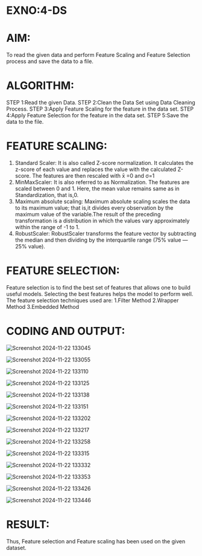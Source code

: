 # EXNO:4-DS
# AIM:
To read the given data and perform Feature Scaling and Feature Selection process and save the
data to a file.

# ALGORITHM:
STEP 1:Read the given Data.
STEP 2:Clean the Data Set using Data Cleaning Process.
STEP 3:Apply Feature Scaling for the feature in the data set.
STEP 4:Apply Feature Selection for the feature in the data set.
STEP 5:Save the data to the file.

# FEATURE SCALING:
1. Standard Scaler: It is also called Z-score normalization. It calculates the z-score of each value and replaces the value with the calculated Z-score. The features are then rescaled with x̄ =0 and σ=1
2. MinMaxScaler: It is also referred to as Normalization. The features are scaled between 0 and 1. Here, the mean value remains same as in Standardization, that is,0.
3. Maximum absolute scaling: Maximum absolute scaling scales the data to its maximum value; that is,it divides every observation by the maximum value of the variable.The result of the preceding transformation is a distribution in which the values vary approximately within the range of -1 to 1.
4. RobustScaler: RobustScaler transforms the feature vector by subtracting the median and then dividing by the interquartile range (75% value — 25% value).

# FEATURE SELECTION:
Feature selection is to find the best set of features that allows one to build useful models. Selecting the best features helps the model to perform well.
The feature selection techniques used are:
1.Filter Method
2.Wrapper Method
3.Embedded Method

# CODING AND OUTPUT:

![Screenshot 2024-11-22 133045](https://github.com/user-attachments/assets/c7f144da-9c7a-48a1-ae1e-a31ebc109375)

![Screenshot 2024-11-22 133055](https://github.com/user-attachments/assets/a4819ea0-a50c-43fd-afaf-27e09527b1a2)

![Screenshot 2024-11-22 133110](https://github.com/user-attachments/assets/59bea211-0a3a-4bcc-b212-f56dce82b572)

![Screenshot 2024-11-22 133125](https://github.com/user-attachments/assets/6b2d5f38-713e-4f82-8eb1-5c06c9c8fc2d)

![Screenshot 2024-11-22 133138](https://github.com/user-attachments/assets/fe1c4dac-2fac-4c99-a63a-5f4da1e0c892)

![Screenshot 2024-11-22 133151](https://github.com/user-attachments/assets/3d1e62b1-be8a-42dc-a702-ea8bc5c937d8)

![Screenshot 2024-11-22 133202](https://github.com/user-attachments/assets/885f4f0f-412b-4243-b85f-6a207cbec926)

![Screenshot 2024-11-22 133217](https://github.com/user-attachments/assets/f4ff404f-53dc-41da-aa61-c47d738a0a6c)

![Screenshot 2024-11-22 133258](https://github.com/user-attachments/assets/e003e034-180d-4f47-a8fb-4bf70947b138)

![Screenshot 2024-11-22 133315](https://github.com/user-attachments/assets/3a05c451-7eff-4369-b3fc-75a528350090)

![Screenshot 2024-11-22 133332](https://github.com/user-attachments/assets/449dde00-d2d7-49e7-a36c-5e11e9828957)

![Screenshot 2024-11-22 133353](https://github.com/user-attachments/assets/01e55a2d-b7d4-4549-8954-b62bdb8a067d)

![Screenshot 2024-11-22 133426](https://github.com/user-attachments/assets/55678031-7783-4a4e-a56a-20b45138dfad)

![Screenshot 2024-11-22 133446](https://github.com/user-attachments/assets/0b66abdd-ccc5-4e44-b03c-c876cce283ca)

# RESULT:

Thus, Feature selection and Feature scaling has been used on the given dataset.
